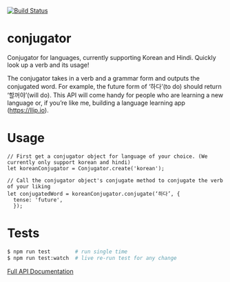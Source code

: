 [![Build Status](https://travis-ci.org/llipio/conjugator.svg?branch=master)](https://travis-ci.org/llipio/conjugator)

# conjugator
Conjugator for languages, currently supporting Korean and Hindi. Quickly look up a verb and its usage!

The conjugator takes in a verb and a grammar form and outputs the conjugated word. For example, the future form of ‘하다’(to do) should return ‘할꺼야’(will do). This API will come handy for people who are learning a new language or, if you’re like me, building a language learning app (https://llip.io).

# Usage
```
// First get a conjugator object for language of your choice. (We currently only support korean and hindi)
let koreanConjugator = Conjugator.create('korean');

// Call the conjugator object's conjugate method to conjugate the verb of your liking
let conjugatedWord = koreanConjugator.conjugate(‘하다’, {
  tense: 'future',
  });

```

# Tests
```sh
$ npm run test        # run single time
$ npm run test:watch  # live re-run test for any change
```

[Full API Documentation](https://github.com/llipio/conjugator/wiki)

